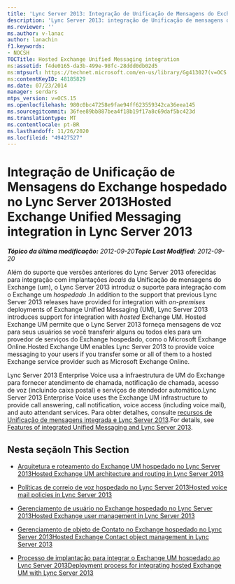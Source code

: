 ```yaml
---
title: 'Lync Server 2013: Integração de Unificação de Mensagens do Exchange hospedado'
description: 'Lync Server 2013: integração de Unificação de mensagens do Exchange hospedada.'
ms.reviewer: ''
ms.author: v-lanac
author: lanachin
f1.keywords:
- NOCSH
TOCTitle: Hosted Exchange Unified Messaging integration
ms:assetid: f4de0165-da3b-499e-98fc-28ddd0db02d5
ms:mtpsurl: https://technet.microsoft.com/en-us/library/Gg413027(v=OCS.15)
ms:contentKeyID: 48185829
ms.date: 07/23/2014
manager: serdars
mtps_version: v=OCS.15
ms.openlocfilehash: 980c0bc47258e9fae94ff623559342ca36eea145
ms.sourcegitcommit: 36fee89bb887bea4f18b19f17a8c69daf5bc423d
ms.translationtype: MT
ms.contentlocale: pt-BR
ms.lasthandoff: 11/26/2020
ms.locfileid: "49427527"
---
```

# <a name="hosted-exchange-unified-messaging-integration-in-lync-server-2013"></a><span data-ttu-id="e2317-103">Integração de Unificação de Mensagens do Exchange hospedado no Lync Server 2013</span><span class="sxs-lookup"><span data-stu-id="e2317-103">Hosted Exchange Unified Messaging integration in Lync Server 2013</span></span>

<div data-xmlns="http://www.w3.org/1999/xhtml">

<div class="topic" data-xmlns="http://www.w3.org/1999/xhtml" data-msxsl="urn:schemas-microsoft-com:xslt" data-cs="https://msdn.microsoft.com/">

<div data-asp="https://msdn2.microsoft.com/asp">



</div>

<div id="mainSection">

<div id="mainBody"><span data-ttu-id="e2317-104">

<span> </span></span><span class="sxs-lookup"><span data-stu-id="e2317-104">

<span> </span></span></span>

<span data-ttu-id="e2317-105">_**Tópico da última modificação:** 2012-09-20_</span><span class="sxs-lookup"><span data-stu-id="e2317-105">_**Topic Last Modified:** 2012-09-20_</span></span>

<span data-ttu-id="e2317-106">Além do suporte que versões anteriores do Lync Server 2013 oferecidas para integração com implantações *locais* da Unificação de mensagens do Exchange (um), o Lync Server 2013 introduz o suporte para integração com o Exchange um *hospedado* .</span><span class="sxs-lookup"><span data-stu-id="e2317-106">In addition to the support that previous Lync Server 2013 releases have provided for integration with *on-premises* deployments of Exchange Unified Messaging (UM), Lync Server 2013 introduces support for integration with *hosted* Exchange UM.</span></span> <span data-ttu-id="e2317-107">Hosted Exchange UM permite que o Lync Server 2013 forneça mensagens de voz para seus usuários se você transferir alguns ou todos eles para um provedor de serviços do Exchange hospedado, como o Microsoft Exchange Online.</span><span class="sxs-lookup"><span data-stu-id="e2317-107">Hosted Exchange UM enables Lync Server 2013 to provide voice messaging to your users if you transfer some or all of them to a hosted Exchange service provider such as Microsoft Exchange Online.</span></span>

<span data-ttu-id="e2317-108">Lync Server 2013 Enterprise Voice usa a infraestrutura de UM do Exchange para fornecer atendimento de chamada, notificação de chamada, acesso de voz (incluindo caixa postal) e serviços de atendedor automático.</span><span class="sxs-lookup"><span data-stu-id="e2317-108">Lync Server 2013 Enterprise Voice uses the Exchange UM infrastructure to provide call answering, call notification, voice access (including voice mail), and auto attendant services.</span></span> <span data-ttu-id="e2317-109">Para obter detalhes, consulte [recursos de Unificação de mensagens integrada e Lync Server 2013](lync-server-2013-features-of-integrated-unified-messaging.md).</span><span class="sxs-lookup"><span data-stu-id="e2317-109">For details, see [Features of integrated Unified Messaging and Lync Server 2013](lync-server-2013-features-of-integrated-unified-messaging.md).</span></span>

<div>

## <a name="in-this-section"></a><span data-ttu-id="e2317-110">Nesta seção</span><span class="sxs-lookup"><span data-stu-id="e2317-110">In This Section</span></span>

  - [<span data-ttu-id="e2317-111">Arquitetura e roteamento do Exchange UM hospedado no Lync Server 2013</span><span class="sxs-lookup"><span data-stu-id="e2317-111">Hosted Exchange UM architecture and routing in Lync Server 2013</span></span>](lync-server-2013-hosted-exchange-um-architecture-and-routing.md)

  - [<span data-ttu-id="e2317-112">Políticas de correio de voz hospedado no Lync Server 2013</span><span class="sxs-lookup"><span data-stu-id="e2317-112">Hosted voice mail policies in Lync Server 2013</span></span>](lync-server-2013-hosted-voice-mail-policies.md)

  - [<span data-ttu-id="e2317-113">Gerenciamento de usuário no Exchange hospedado no Lync Server 2013</span><span class="sxs-lookup"><span data-stu-id="e2317-113">Hosted Exchange user management in Lync Server 2013</span></span>](lync-server-2013-hosted-exchange-user-management.md)

  - [<span data-ttu-id="e2317-114">Gerenciamento de objeto de Contato no Exchange hospedado no Lync Server 2013</span><span class="sxs-lookup"><span data-stu-id="e2317-114">Hosted Exchange Contact object management in Lync Server 2013</span></span>](lync-server-2013-hosted-exchange-contact-object-management.md)

  - [<span data-ttu-id="e2317-115">Processo de implantação para integrar o Exchange UM hospedado ao Lync Server 2013</span><span class="sxs-lookup"><span data-stu-id="e2317-115">Deployment process for integrating hosted Exchange UM with Lync Server 2013</span></span>](lync-server-2013-deployment-process-for-integrating-hosted-exchange-um.md)

<span data-ttu-id="e2317-116"></div>

</div>

<span> </span>

</div>

</div>

</span><span class="sxs-lookup"><span data-stu-id="e2317-116"></div>

</div>

<span> </span>

</div>

</div>

</span></span></div>

